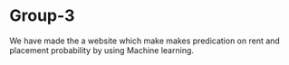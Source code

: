 # Group-3
We have made the a website which make makes predication on rent and placement probability by using Machine learning.
